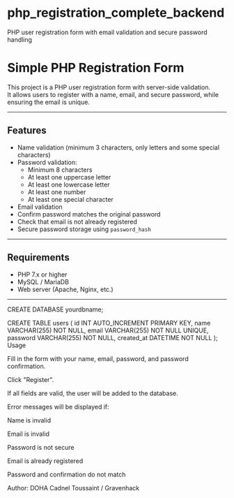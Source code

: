 # php_registration_complete_backend
PHP user registration form with email validation and secure password handling

# Simple PHP Registration Form

This project is a PHP user registration form with server-side validation.  
It allows users to register with a name, email, and secure password, while ensuring the email is unique.

---

## Features

- Name validation (minimum 3 characters, only letters and some special characters)
- Password validation:
  - Minimum 8 characters
  - At least one uppercase letter
  - At least one lowercase letter
  - At least one number
  - At least one special character
- Email validation
- Confirm password matches the original password
- Check that email is not already registered
- Secure password storage using `password_hash`

---

## Requirements

- PHP 7.x or higher
- MySQL / MariaDB
- Web server (Apache, Nginx, etc.)

---
CREATE DATABASE yourdbname;

CREATE TABLE users (
    id INT AUTO_INCREMENT PRIMARY KEY,
    name VARCHAR(255) NOT NULL,
    email VARCHAR(255) NOT NULL UNIQUE,
    password VARCHAR(255) NOT NULL,
    created_at DATETIME NOT NULL
);
Usage

Fill in the form with your name, email, password, and password confirmation.

Click "Register".

If all fields are valid, the user will be added to the database.

Error messages will be displayed if:

Name is invalid

Email is invalid

Password is not secure

Email is already registered

Password and confirmation do not match

Author: DOHA Cadnel Toussaint / Gravenhack


